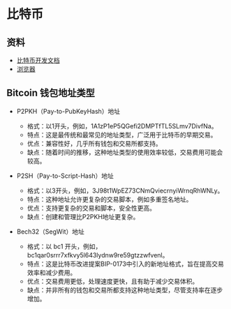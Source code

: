 # 比特币

## 资料
- [比特币开发文档](https://developer.bitcoin.org/reference/rpc/)
- [浏览器](https://btc.com/zh-CN)

## Bitcoin 钱包地址类型

- P2PKH（Pay-to-PubKeyHash）地址
  - 格式：以1开头，例如，1A1zP1eP5QGefi2DMPTfTL5SLmv7DivfNa。
  - 特点：这是最传统和最常见的地址类型，广泛用于比特币的早期交易。
  - 优点：兼容性好，几乎所有钱包和交易所都支持。
  - 缺点：随着时间的推移，这种地址类型的使用效率较低，交易费用可能会较高。

- P2SH（Pay-to-Script-Hash）地址
  - 格式：以3开头，例如，3J98t1WpEZ73CNmQviecrnyiWrnqRhWNLy。
  - 特点：这种地址允许更复杂的交易脚本，例如多重签名地址。
  - 优点：支持更复杂的交易和脚本，安全性更高。
  - 缺点：创建和管理比P2PKH地址更复杂。

- Bech32（SegWit）地址
  - 格式：以 bc1 开头，例如，bc1qar0srrr7xfkvy5l643lydnw9re59gtzzwfvenl。
  - 特点：这是比特币改进提案BIP-0173中引入的新地址格式，旨在提高交易效率和减少费用。
  - 优点：交易费用更低，处理速度更快，且有助于减少交易体积。
  - 缺点：并非所有的钱包和交易所都支持这种地址类型，尽管支持率在逐步增加。